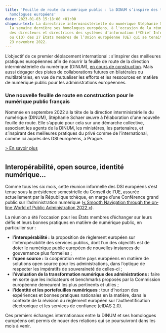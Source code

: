 ```yaml
---
title: 'Feuille de route du numérique public : la DINUM s’inspire des travaux de ses
  homologues européens'
date: 2023-01-03 15:18:00 +01:00
chapeau-text: La directrice interministérielle du numérique Stéphanie Schaer a rencontré
  la semaine dernière ses homologues européens, à l'occasion de la réunion informelle
  des directeurs et directrices des systèmes d’information (*Chief Information Officers*
  ou CIO) des 27 États membres de l’Union européenne (UE) qui se tenait à Prague mercredi
  23 novembre 2022.
---
```


L’objectif de ce premier déplacement international : s'inspirer des meilleures pratiques européennes afin de nourrir la feuille de route de la direction interministérielle du numérique (DINUM), [en cours de construction](/actualites/numerique-ecoresponsable-administrations-referentiel-general-ecoconception/). Mais aussi dégager des pistes de collaborations futures en bilatérales ou multilatérales, en vue de mutualiser les efforts et les ressources en matière de numérique public pour les administrations européennes.

<div class="encadre noir" style="margin-bottom:40px"><h3>Une nouvelle feuille de route en construction pour le numérique public français</h3><p>Nommée en septembre 2022 à la tête de la direction interministérielle du numérique (DINUM), Stéphanie Schaer œuvre à l’élaboration d’une nouvelle feuille de route. Elle s’appuie pour cela sur une démarche collective, associant les agents de la DINUM, les ministères, les partenaires, et s’inspirant des meilleures pratiques du privé comme de l’international, comme ici auprès des DSI européens, à Prague.</p>
<p><a href="https://france-relance.transformation.gouv.fr/" title="En savoir plus - Lien externe">> En savoir plus</a></p></div>

## Interopérabilité, open source, identité numérique…
Comme tous les six mois, cette réunion informelle des DSI européens s’est tenue sous la présidence semestrielle du Conseil de l’UE, assurée actuellement par la République tchèque, en marge d’une Conférence grand public sur l’administration numérique (<span lang="en"><a href="https://snsu.cz/en/" title="« Smooth Navigation through the online World of Public Administration 2022 » - Lien externe">« Smooth Navigation through the online World of Public Administration 2022 »</a></span>).

La réunion a été l’occasion pour les États membres d’échanger sur leurs défis et leurs bonnes pratiques en matière de numérique public, en particulier sur :
* **l’interopérabilité :** la proposition de règlement européen sur l’interopérabilité des services publics, dont l’un des objectifs est de doter le numérique public européen de nouvelles instances de gouvernance plus formelles ;
* **l’open source :** la coopération entre pays européens en matière de solutions open source pour les administrations, dans l’optique de respecter les impératifs de souveraineté de celles-ci ;
* **l’évaluation de la transformation numérique des administrations :** faire en sorte que les indicateurs et benchmarks proposés par la Commission européenne demeurent les plus pertinents et utiles ;
* **l’identité et les portefeuilles numériques :** tour d’horizon des expériences et bonnes pratiques nationales en la matière, dans le contexte de la révision du règlement européen sur l’authentification électronique et les services de confiance (eIDAS 2.0).

Ces premiers échanges internationaux entre la DINUM et ses homologues européens ont permis de nouer des relations qui se poursuivront dans les mois à venir.
